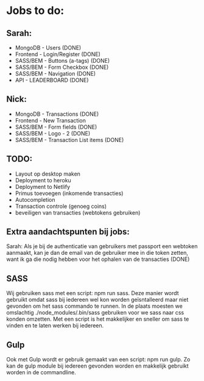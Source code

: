 # Jobs to do:

## Sarah:
- MongoDB - Users (DONE)
- Frontend - Login/Register (DONE)
- SASS/BEM - Buttons (a-tags) (DONE)
- SASS/BEM - Form Checkbox (DONE)
- SASS/BEM - Navigation (DONE)
- API - LEADERBOARD (DONE)


## Nick:
- MongoDB - Transactions (DONE)
- Frontend - New Transaction
- SASS/BEM - Form fields (DONE)
- SASS/BEM - Logo - 2 (DONE)
- SASS/BEM - Transaction List items (DONE)

## TODO:

- Layout op desktop maken
- Deployment to heroku
- Deployment to Netlify
- Primus toevoegen (inkomende transacties)
- Autocompletion
- Transaction controle (genoeg coins)
- beveiligen van transacties (webtokens gebruiken)



## Extra aandachtspunten bij jobs:
Sarah: Als je bij de authenticatie van gebruikers met passport een webtoken aanmaakt, kan je dan de email van de gebruiker mee in die token zetten, want ik ga die nodig hebben voor het ophalen van de transacties (DONE)

## SASS
Wij gebruiken sass met een script: npm run sass. 
Deze manier wordt gebruikt omdat sass bij iedereen wel kon worden geïsntalleerd maar niet gevonden om het sass commando te runnen.
In de plaats moesten we omslachtig ./node_modules/.bin/sass gebruiken voor we sass naar css konden omzetten.
Met een script is het makkelijker en sneller om sass te vinden en te laten werken bij iedereen.


## Gulp
Ook met Gulp wordt er gebruik gemaakt van een script: npm run gulp.
Zo kan de gulp module bij iedereen gevonden worden en makkelijk gebruikt worden in de commandline.
